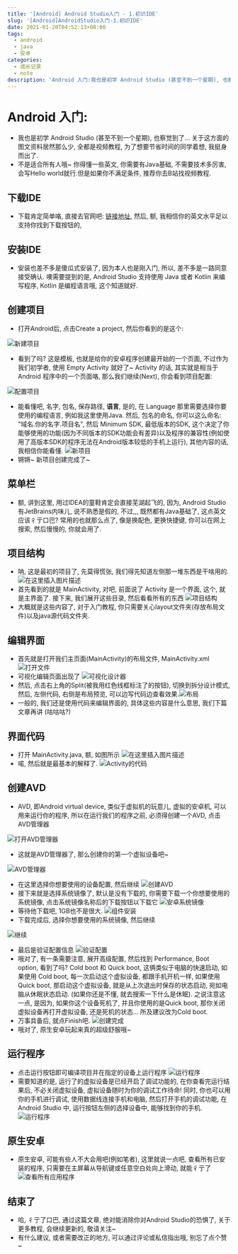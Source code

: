 ```yaml
---
title: '[Android] Android Studio入门 - 1.初识IDE'
slug: '[Android]AndroidStudio入门-1.初识IDE'
date: 2021-01-20T04:52:13+08:00
tags:
  - android
  - java
  - 安卓
categories:
  - 成长记录
  - note
description: 'Android 入门:我也是初学 Android Studio (甚至不到一个星期), 也察觉到了… 关于这方面的图文资料居然那么少, 全都是视频教程, 为了想要节省时间的同学着想, 我挺身而出了.不是适合所有人哦~ 你得懂一些英文, 你需要有Java基础, 不需要技术多厉害, 会写Hello world就行.但是如果你不满足条件, 推荐你去B站找视频教程.下载IDE下载肯定简单咯, 直接去官网吧: 链接地址, 然后, 额, 我相信你的英文水平足以支持你找到下载按钮的,安装IDE安装也'
---
```


# Android 入门:

- 我也是初学 Android Studio (甚至不到一个星期), 也察觉到了... 关于这方面的图文资料居然那么少, 全都是视频教程, 为了想要节省时间的同学着想, 我挺身而出了.
- 不是适合所有人哦~ 你得懂一些英文, 你需要有Java基础, 不需要技术多厉害, 会写Hello world就行.但是如果你不满足条件, 推荐你去B站找视频教程.

## 下载IDE

- 下载肯定简单咯, 直接去官网吧: [链接地址](https://developer.android.google.cn/studio), 然后, 额, 我相信你的英文水平足以支持你找到下载按钮的, 


## 安装IDE

- 安装也差不多是傻瓜式安装了, 因为本人也是刚入门, 所以, 差不多是一路同意接受确认. 噢需要提到的是, Android Studio 支持使用 Java 或者 Kotlin 来编写程序, Kotlin 是编程语言哦, 这个知道就好.


## 创建项目

- 打开Android后, 点击Create a project, 然后你看到的是这个:

![新建项目](images/202101200242537.png)
- 看到了吗? 这是模板, 也就是给你的安卓程序创建最开始的一个页面, 不过作为我们初学者, 使用 Empty Activity 就好了~ Activity 的话, 其实就是相当于 Android 程序中的一个页面咯, 那么我们继续(Next), 你会看到项目配置:

![配置项目](images/20210120024550603.png)
- 能看懂吧, 名字, 包名, 保存路径, **语言**, 是的, 在 Language 那里需要选择你要使用的编程语言, 例如我这里使用Java. 然后, 包名的命名, 你可以这么命名: "域名.你的名字.项目名", 然后 Minimum SDK, 最低版本的SDK, 这个决定了你能够使用的功能(因为不同版本的SDK功能会有差异)以及程序的兼容性(例如使用了高版本SDK的程序无法在Android版本较低的手机上运行), 其他内容的话, 我相信你能看懂.
![新项目](images/20210120025320263.png)
- 锵锵~ 新项目创建完成了~

## 菜单栏

- 额, 讲到这里, 用过IDEA的童鞋肯定会直接芜湖起飞的, 因为, Android Studio有JetBrains内味儿, 说不熟悉是假的, 不过,,, 既然都有Java基础了, 这点英文应该彳亍口巴? 常用的也就那么点了, 像是换配色, 更换快捷键, 你可以在网上搜索, 然后慢慢的, 你就会用了.

## 项目结构

- 呐, 这是最初的项目了, 先莫得慌张, 我们得先知道左侧那一堆东西是干啥用的.
![在这里插入图片描述](images/20210120025602149.png)
- 首先看到的就是 MainActivity, 对吧, 前面说了 Activity 是一个界面, 这个, 就是主界面了. 接下来, 我们展开这些目录, 然后看看所有的东西
![项目结构](images/20210120030951809.png)
- 大概就是这些内容了, 对于入门教程, 你只需要关心layout文件夹(存放布局文件)以及java源代码文件夹.


## 编辑界面

- 首先就是打开我们主页面(MainActivity)的布局文件, MainActivity.xml
![打开文件](images/20210120031145459.png)
- 可视化编辑页面出现了
![可视化设计器](images/20210120031801701.png)
- 然后, 点击右上角的Split(被我用红色线框标注了的按钮), 切换到拆分设计模式, 然后, 左侧代码, 右侧是布局预览, 可以边写代码边查看效果.![布局](images/20210120032751745.png)
- 一般的, 我们还是使用代码来编辑界面的, 具体这些内容是什么意思, 我们下篇文章再讲 (咕咕咕?)


## 界面代码

- 打开 MainActivity.java, 额, 如图所示
![在这里插入图片描述](images/20210120033608524.png)
- 喏, 然后就是最基本的解释了. ![Activity的代码](images/20210120034206180.png)

## 创建AVD

- AVD, 即Android virtual device, 类似于虚拟机的玩意儿, 虚拟的安卓机, 可以用来运行你的程序, 所以在运行我们的程序之前, 必须得创建一个AVD, 点击AVD管理器

![打开AVD管理器](images/20210120040302878.png)
- 这就是AVD管理器了, 那么创建你的第一个虚拟设备吧~

![AVD管理器](images/20210120040412778.png)
- 在这里选择你想要使用的设备配置, 然后继续
![创建AVD](images/20210120041407170.png)
- 接下来就是选择系统镜像了, 默认是没有下载的, 你需要下载一个你想要使用的系统镜像, 点击系统镜像名称后的下载按钮以下载它 ![安卓系统镜像](images/20210120041643674.png)
- 等待他下载吧, 1GB也不是很大.
![组件安装](images/20210120041738934.png)
- 下载完成后, 选择你想要使用的系统镜像, 然后继续

![继续](images/20210120041947977.png)
- 最后是验证配置信息 ![验证配置](images/20210120042310230.png)
- 哦对了, 有一条需要注意,  展开高级配置, 然后找到 Performance, Boot option, 看到了吗? Cold boot 和 Quick boot, 这俩类似于电脑的快速启动, 如果使用 Cold boot, 每一次启动这个虚拟设备, 都跟手机开机一样, 如果使用Quick boot, 那启动这个虚拟设备, 就是从上次退出时保存的状态启动, 宛如电脑从休眠状态启动. (如果你还是不懂, 就去搜索一下什么是休眠). 之说注意这一点, 是因为, 如果你这个设备死机了, 并且你使用的是Quick boot, 那你关闭虚拟设备再打开虚拟设备, 还是死机的状态... 所及建议改为Cold boot.
- 万事具备后, 就点Finish吧.
![创建完成](images/20210120043315170.png)
- 哦对了, 原生安卓玩起来真的超级舒服哦~ 


## 运行程序

- 点击运行按钮即可编译项目并在指定的设备上运行程序
![运行程序](images/20210120043723490.png)
- 需要知道的是, 运行了的虚拟设备是已经开启了调试功能的, 在你查看完运行结果后, 不必关闭虚拟设备, 虚拟设备随时为你的调试工作待命! 同时, 你也可以用你的手机进行调试, 使用数据线连接手机和电脑, 然后打开手机的调试功能, 在 Android Studio 中, 运行按钮左侧的选择设备中, 能够找到你的手机.
![运行程序](images/20210120044806943.png)



## 原生安卓

- 原生安卓, 可能有些人不大会用吧(例如笔者), 这里就说一点吧, 查看所有已安装的程序, 只需要在主屏幕从导航键或任意空白处向上滑动, 就能彳亍了
![查看所有应用程序](images/2021012004442282.png)

## 结束了

- 哈, 彳亍了口巴, 通过这篇文章, 绝对能消除你对Android Studio的恐惧了, 关于更多教程, 会继续更新的, 敬请关注~
- 有什么建议, 或者需要改正的地方, 可以通过评论或私信指出哦, 别忘了点个赞~
